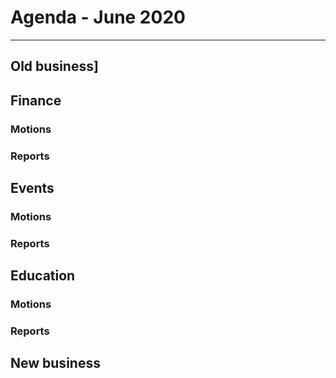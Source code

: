 # Agenda  - June 2020
---

## Old business]

## Finance

### Motions

### Reports

## Events

### Motions

### Reports

## Education

### Motions

### Reports

## New business

